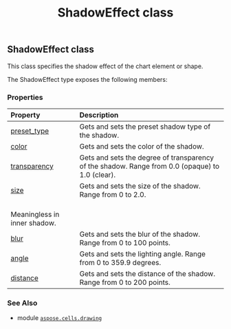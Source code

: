 ﻿---
title: ShadowEffect class
second_title: Aspose.Cells for Python via .NET API References
description: 
type: docs
weight: 490
url: /aspose.cells.drawing/shadoweffect/
is_root: false
---

## ShadowEffect class

This class specifies the shadow effect of the chart element or shape.



The ShadowEffect type exposes the following members:

### Properties
| Property | Description |
| :- | :- |
| [preset_type](/cells/python-net/aspose.cells.drawing/shadoweffect/preset_type) | Gets and sets the preset shadow type of the shadow. |
| [color](/cells/python-net/aspose.cells.drawing/shadoweffect/color) | Gets and sets the color of the shadow. |
| [transparency](/cells/python-net/aspose.cells.drawing/shadoweffect/transparency) | Gets and sets the degree of transparency of the shadow. Range from 0.0 (opaque) to 1.0 (clear). |
| [size](/cells/python-net/aspose.cells.drawing/shadoweffect/size) | Gets and sets the size of the shadow. Range from 0 to 2.0. <br/>Meaningless in inner shadow. |
| [blur](/cells/python-net/aspose.cells.drawing/shadoweffect/blur) | Gets and sets the blur of the shadow. Range from 0 to 100 points. |
| [angle](/cells/python-net/aspose.cells.drawing/shadoweffect/angle) | Gets and sets the lighting angle. Range from 0 to 359.9 degrees. |
| [distance](/cells/python-net/aspose.cells.drawing/shadoweffect/distance) | Gets and sets the distance of the shadow. Range from 0 to 200 points. |



### See Also
* module [`aspose.cells.drawing`](..)
